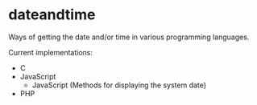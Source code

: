 # dateandtime
Ways of getting the date and/or time in various programming languages.

Current implementations:

- C
- JavaScript
  - JavaScript (Methods for displaying the system date)
- PHP

